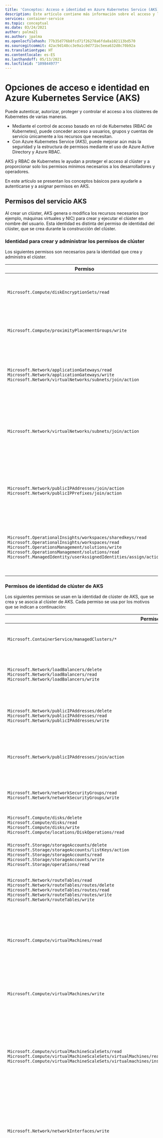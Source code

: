 ```yaml
---
title: 'Conceptos: Acceso e identidad en Azure Kubernetes Service (AKS)'
description: Este artículo contiene más información sobre el acceso y la identidad en Azure Kubernetes Service (AKS), incluida la integración de Azure Active Directory, el control de acceso basado en rol de Kubernetes (RBAC de Kubernetes) y los roles y enlaces.
services: container-service
ms.topic: conceptual
ms.date: 03/24/2021
author: palma21
ms.author: jpalma
ms.openlocfilehash: 77b35d776b8fcd71f26278a6fda8a102113bd570
ms.sourcegitcommit: 42ac9d148cc3e9a1c0d771bc5eea632d8c70b92a
ms.translationtype: HT
ms.contentlocale: es-ES
ms.lasthandoff: 05/13/2021
ms.locfileid: "109844977"
---
```

# <a name="access-and-identity-options-for-azure-kubernetes-service-aks"></a>Opciones de acceso e identidad en Azure Kubernetes Service (AKS)

Puede autenticar, autorizar, proteger y controlar el acceso a los clústeres de Kubernetes de varias maneras. 
* Mediante el control de acceso basado en rol de Kubernetes (RBAC de Kubernetes), puede conceder acceso a usuarios, grupos y cuentas de servicio únicamente a los recursos que necesitan. 
* Con Azure Kubernetes Service (AKS), puede mejorar aún más la seguridad y la estructura de permisos mediante el uso de Azure Active Directory y Azure RBAC. 

AKS y RBAC de Kubernetes le ayudan a proteger el acceso al clúster y a proporcionar solo los permisos mínimos necesarios a los desarrolladores y operadores.

En este artículo se presentan los conceptos básicos para ayudarle a autenticarse y a asignar permisos en AKS.

## <a name="aks-service-permissions"></a>Permisos del servicio AKS

Al crear un clúster, AKS genera o modifica los recursos necesarios (por ejemplo, máquinas virtuales y NIC) para crear y ejecutar el clúster en nombre del usuario. Esta identidad es distinta del permiso de identidad del clúster, que se crea durante la construcción del clúster.

### <a name="identity-creating-and-operating-the-cluster-permissions"></a>Identidad para crear y administrar los permisos de clúster

Los siguientes permisos son necesarios para la identidad que crea y administra el clúster.

| Permiso | Motivo |
|---|---|
| `Microsoft.Compute/diskEncryptionSets/read` | Se requiere para leer el identificador de conjunto de cifrado de disco. |
| `Microsoft.Compute/proximityPlacementGroups/write` | Necesario para actualizar los grupos con ubicación por proximidad. |
| `Microsoft.Network/applicationGateways/read` <br/> `Microsoft.Network/applicationGateways/write` <br/> `Microsoft.Network/virtualNetworks/subnets/join/action` | Se requiere para configurar las puertas de enlace de aplicaciones y unirse a la subred. |
| `Microsoft.Network/virtualNetworks/subnets/join/action` | Se requiere para configurar el grupo de seguridad de red para la subred cuando se usa una red virtual personalizada.|
| `Microsoft.Network/publicIPAddresses/join/action` <br/> `Microsoft.Network/publicIPPrefixes/join/action` | Se requiere para configurar las direcciones IP públicas salientes en el servicio Standard Load Balancer. |
| `Microsoft.OperationalInsights/workspaces/sharedkeys/read` <br/> `Microsoft.OperationalInsights/workspaces/read` <br/> `Microsoft.OperationsManagement/solutions/write` <br/> `Microsoft.OperationsManagement/solutions/read` <br/> `Microsoft.ManagedIdentity/userAssignedIdentities/assign/action` | Se requiere para crear y actualizar las áreas de trabajo de Log Analytics y la supervisión de Azure para contenedores. |

### <a name="aks-cluster-identity-permissions"></a>Permisos de identidad de clúster de AKS

Los siguientes permisos se usan en la identidad de clúster de AKS, que se crea y se asocia al clúster de AKS. Cada permiso se usa por los motivos que se indican a continuación:

| Permiso | Motivo |
|---|---|
| `Microsoft.ContainerService/managedClusters/*`  <br/> | Necesario para la creación de usuarios y el funcionamiento del clúster
| `Microsoft.Network/loadBalancers/delete` <br/> `Microsoft.Network/loadBalancers/read` <br/> `Microsoft.Network/loadBalancers/write` | Se requiere para configurar el equilibrador de carga para un servicio LoadBalancer. |
| `Microsoft.Network/publicIPAddresses/delete` <br/> `Microsoft.Network/publicIPAddresses/read` <br/> `Microsoft.Network/publicIPAddresses/write` | Se requiere para buscar y configurar direcciones IP públicas para un servicio LoadBalancer. |
| `Microsoft.Network/publicIPAddresses/join/action` | Se requiere para configurar direcciones IP públicas para un servicio LoadBalancer. |
| `Microsoft.Network/networkSecurityGroups/read` <br/> `Microsoft.Network/networkSecurityGroups/write` | Se requiere para crear o eliminar reglas de seguridad para un servicio LoadBalancer. |
| `Microsoft.Compute/disks/delete` <br/> `Microsoft.Compute/disks/read` <br/> `Microsoft.Compute/disks/write` <br/> `Microsoft.Compute/locations/DiskOperations/read` | Se requiere para configurar AzureDisks. |
| `Microsoft.Storage/storageAccounts/delete` <br/> `Microsoft.Storage/storageAccounts/listKeys/action` <br/> `Microsoft.Storage/storageAccounts/read` <br/> `Microsoft.Storage/storageAccounts/write` <br/> `Microsoft.Storage/operations/read` | Se requiere para configurar las cuentas de almacenamiento de AzureFile o AzureDisk. |
| `Microsoft.Network/routeTables/read` <br/> `Microsoft.Network/routeTables/routes/delete` <br/> `Microsoft.Network/routeTables/routes/read` <br/> `Microsoft.Network/routeTables/routes/write` <br/> `Microsoft.Network/routeTables/write` | Se requiere para configurar las tablas de ruta y las rutas para nodos. |
| `Microsoft.Compute/virtualMachines/read` | Se requiere para encontrar información de las máquinas virtuales en un clúster VMAS (por ejemplo, zonas, dominio de error, tamaño y discos de datos). |
| `Microsoft.Compute/virtualMachines/write` | Se requiere para asociar AzureDisks a una máquina virtual en un clúster VMAS. |
| `Microsoft.Compute/virtualMachineScaleSets/read` <br/> `Microsoft.Compute/virtualMachineScaleSets/virtualMachines/read` <br/> `Microsoft.Compute/virtualMachineScaleSets/virtualmachines/instanceView/read` | Se requiere para encontrar información de máquinas virtuales en un conjunto de escalado de máquinas virtuales (por ejemplo, zonas, dominio de error, tamaño y discos de datos). |
| `Microsoft.Network/networkInterfaces/write` | Se requiere para agregar una máquina virtual de un clúster VMAS a un grupo de direcciones de back-end del equilibrador de carga. |
| `Microsoft.Compute/virtualMachineScaleSets/write` | Se requiere para agregar un conjunto de escalado de máquinas virtuales a grupos de direcciones de back-end del equilibrador de carga y a nodos de escalabilidad horizontal en un conjunto de escalado de máquinas virtuales. |
| `Microsoft.Compute/virtualMachineScaleSets/virtualmachines/write` | Se requiere para asociar AzureDisks y agregar una máquina virtual de un conjunto de escalado de máquinas virtuales al equilibrador de carga. |
| `Microsoft.Network/networkInterfaces/read` | Se requiere para buscar grupos de direcciones IP internas y de direcciones de back-end del equilibrador de carga para las máquinas virtuales de un clúster VMAS. |
| `Microsoft.Compute/virtualMachineScaleSets/virtualMachines/networkInterfaces/read` | Se requiere para buscar grupos de direcciones IP internas y de back-end del equilibrador de carga para una máquina virtual de un conjunto de escalado de máquinas virtuales. |
| `Microsoft.Compute/virtualMachineScaleSets/virtualMachines/networkInterfaces/ipconfigurations/publicipaddresses/read` | Se requiere para buscar direcciones IP públicas para una máquina virtual de un conjunto de escalado de máquinas virtuales. |
| `Microsoft.Network/virtualNetworks/read` <br/> `Microsoft.Network/virtualNetworks/subnets/read` | Se requiere para comprobar si existe una subred para el equilibrador de carga interno en otro grupo de recursos. |
| `Microsoft.Compute/snapshots/delete` <br/> `Microsoft.Compute/snapshots/read` <br/> `Microsoft.Compute/snapshots/write` | Se requiere para configurar instantáneas de AzureDisk. |
| `Microsoft.Compute/locations/vmSizes/read` <br/> `Microsoft.Compute/locations/operations/read` | Se requiere para buscar tamaños de máquina virtual y encontrar límites de volumen de AzureDisk. |

### <a name="additional-cluster-identity-permissions"></a>Permisos adicionales de identidad de clúster

Al crear un clúster con atributos específicos, necesitará los siguientes permisos adicionales para la identidad del clúster. Dado que estos permisos no se asignan automáticamente, debe agregarlos a la identidad del clúster después de su creación.

| Permiso | Motivo |
|---|---|
| `Microsoft.Network/networkSecurityGroups/write` <br/> `Microsoft.Network/networkSecurityGroups/read` | Se requiere cuando se usa un grupo de seguridad de red en otro grupo de recursos. Se requiere para configurar reglas de seguridad para un servicio LoadBalancer. |
| `Microsoft.Network/virtualNetworks/subnets/read` <br/> `Microsoft.Network/virtualNetworks/subnets/join/action` | Se requiere cando se usa una subred en otro grupo de recursos (por ejemplo, una red virtual personalizada). |
| `Microsoft.Network/routeTables/routes/read` <br/> `Microsoft.Network/routeTables/routes/write` | Se requiere cuando se usa una subred asociada a una tabla de rutas en otro grupo de recursos (por ejemplo, una red virtual personalizada con una tabla de rutas personalizada). Se requiere para comprobar si ya existe una subred para la subred en el otro grupo de recursos. |
| `Microsoft.Network/virtualNetworks/subnets/read` | Se requiere cuando se usa un equilibrador de carga interno en otro grupo de recursos. Se requiere para comprobar si ya existe una subred para el equilibrador de carga interno en el grupo de recursos. |
| `Microsoft.Network/privatednszones/*` | Se requiere cuando se usa una subred en otro grupo de recursos (por ejemplo, una red privateDNSZone personalizada). |

## <a name="kubernetes-rbac"></a>RBAC de Kubernetes

RBAC de Kubernetes proporciona un filtrado detallado de las acciones del usuario. Con este mecanismo de control:
* Asigna a usuarios o grupos de usuarios permiso para crear o modificar recursos, o ver registros de cargas de trabajo de aplicaciones en ejecución. 
* Puede limitar los permisos a un único espacio de nombres o a todo el clúster de AKS. 
* Crea *roles* para definir permisos y, después, asigna esos roles a usuarios mediante *enlaces de rol*.

Para obtener más información, consulte [Uso de la autorización de RBAC de Kubernetes][kubernetes-rbac].

### <a name="roles-and-clusterroles"></a>Roles y ClusterRoles

#### <a name="roles"></a>Roles
Antes de asignar permisos a los usuarios con RBAC de Kubernetes, definirá los permisos de usuario como un *rol*. Conceda permisos dentro de un espacio de nombres mediante roles. 

> [!NOTE]
> Los roles de Kubernetes *conceden* permisos; no los *deniegan*.

Para conceder permisos en todo el clúster o a recursos de clúster fuera de un espacio de nombres determinado, puede usar en su lugar *ClusterRoles*.

#### <a name="clusterroles"></a>ClusterRoles

Un objeto ClusterRole concede y aplica permisos a los recursos de todo el clúster, no a un espacio de nombres específico.

### <a name="rolebindings-and-clusterrolebindings"></a>RoleBindings y ClusterRoleBindings

Tras definir los roles para conceder permisos a los recursos, asigne esos permisos de RBAC de Kubernetes con un *RoleBinding*. Si el clúster de AKS [se integra con Azure Active Directory (Azure AD)](#azure-ad-integration), los RoleBindings conceden permisos a los usuarios de Azure AD para que realicen acciones en el clúster. Consulte cómo se hace en [Administración del acceso a recursos de clúster mediante el control de acceso basado en roles de Kubernetes y las identidades de Azure Active Directory](azure-ad-rbac.md).

#### <a name="rolebindings"></a>RoleBindings

Asigne roles a los usuarios de un espacio de nombres determinado mediante RoleBindings. Con RoleBindings, puede separar lógicamente un único clúster de AKS, de modo que solo se permita a los usuarios acceder a los recursos de la aplicación en su espacio de nombres asignado. 

Para enlazar roles en todo el clúster o para recursos de clúster fuera de un espacio de nombres determinado, use en su lugar *ClusterRoleBindings*.

#### <a name="clusterrolebinding"></a>ClusterRoleBinding

Con un objeto ClusterRoleBinding, enlaza roles a usuarios y los aplica a los recursos de todo el clúster, no a un espacio de nombres determinado. Este enfoque le permite conceder acceso para los administradores o ingenieros de soporte técnico a todos los recursos del clúster de AKS.


> [!NOTE]
> Microsoft/AKS realiza todas las acciones de clúster con el consentimiento del usuario en el rol de Kubernetes integrado `aks-service` y el enlace de roles integrado `aks-service-rolebinding`. 
> 
> Este rol permite a AKS solucionar problemas de clústeres, pero no puede modificar permisos ni crear roles, enlaces de roles ni otras acciones de privilegios elevados. El acceso a roles solo se habilita en incidencias de soporte técnico activos con acceso Just-in-Time (JIT). Obtenga más información sobre [Directivas de soporte técnico de AKS](support-policies.md).


### <a name="kubernetes-service-accounts"></a>Cuentas de servicio de Kubernetes

Las *cuentas de servicio* son uno de los tipos de usuario principales en Kubernetes. La API de Kubernetes contiene y administra cuentas de servicio. Las credenciales de las cuentas de servicio se almacenan como secretos de Kubernetes que pueden usar los pods autorizados para comunicarse con el servidor de API. La mayoría de las solicitudes de API proporcionan un token de autenticación para una cuenta de servicio o una cuenta de usuario normal.

Las cuentas de usuario normales permiten un acceso más tradicional para administradores o desarrolladores humanos, no solo a servicios y procesos. Aunque Kubernetes no proporciona una solución de administración de identidades para almacenar contraseñas y cuentas de usuario normales, puede integrar soluciones de identidades externas en Kubernetes. Para los clústeres de AKS, esta solución de identidades integrada es Azure AD.

Para más información sobre las opciones de identidad en Kubernetes, consulte la [autenticación Kubernetes][kubernetes-authentication].

## <a name="azure-ad-integration"></a>Integración de Azure AD

Mejore la seguridad del clúster de AKS con la integración de Azure AD. Con la experiencia de varias décadas de administración de identidades empresariales, Azure AD es un servicio multiinquilino de administración de identidades y de directorios basado en la nube que combina los servicios de directorio principales, la administración del acceso de las aplicaciones y la protección de identidades. Con Azure AD, puede integrar identidades locales en clústeres de AKS para proporcionar un único origen para la seguridad y administración de cuentas.

![Integración de Azure Active Directory con clústeres de AKS](media/concepts-identity/aad-integration.png)

Con los clústeres de AKS integrados en Azure AD, puede conceder a los usuarios o grupos acceso a los recursos de Kubernetes de un espacio de nombres o del clúster. 

1. Para obtener un contexto de configuración de `kubectl`, el usuario ejecuta el comando [az aks get-credentials][az-aks-get-credentials]. 
1. Cuando un usuario interactúa con el clúster de AKS con `kubectl`, se le pide que inicie sesión con sus credenciales de Azure AD. 

Este enfoque proporciona un único origen para la administración de cuentas de usuario y de las credenciales de contraseña. El usuario solo puede acceder a los recursos como defina el administrador de clústeres.

La autenticación de Azure AD se proporciona a los clústeres de AKS con OpenID Connect. OpenID Connect es una capa de identidad creada basándose en el protocolo OAuth 2.0. Puede encontrar más información sobre OpenID Connect en la [documentación de OpenID Connect][openid-connect]. Dentro del clúster de Kubernetes, se usa [la autenticación de token de webhook][webhook-token-docs] para verificar los tokens de autenticación. La autenticación de token de webhook se configura y administra como parte del clúster de AKS.

### <a name="webhook-and-api-server"></a>Webhook y servidor de API

![Flujo de autenticación del servidor de API y webhook](media/concepts-identity/auth-flow.png)

Como se muestra en el gráfico anterior, el servidor de API llama al servidor de webhook de AKS y realiza los pasos siguientes:

1. `kubectl` usa la aplicación cliente de Azure AD para el inicio de sesión de los usuarios con el [flujo de concesión de autorización de dispositivos OAuth 2.0](../active-directory/develop/v2-oauth2-device-code.md).
2. Azure AD proporciona un access_token, id_token y un refresh_token.
3. El usuario realiza una solicitud a `kubectl` con un access_token de `kubeconfig`.
4. `kubectl` envía access_token al servidor de API.
5. El servidor de API se configura con el servidor de autenticación de Webhook para realizar la validación.
6. El servidor de autenticación de webhook confirma que la firma JSON Web Token es válida mediante la comprobación de la clave de firma pública de Azure AD.
7. La aplicación del servidor usa credenciales proporcionadas por el usuario para consultar la pertenencia a grupos del usuario que ha iniciado sesión desde la MS Graph API.
8. Se envía una respuesta al servidor de API con información del usuario, como la notificación del nombre principal de usuario (UPN) del token de acceso y la pertenencia al grupo del usuario en función del identificador de objeto.
9. La API realiza una decisión de autorización basada en el rol Kubernetes/RoleBinding.
10. Una vez autorizado, el servidor de API devuelve una respuesta a `kubectl`.
11. `kubectl` envía comentarios al usuario.
 
Obtenga información sobre cómo integrar AKS con Azure AD con nuestra [guía paso a paso de integración de Azure AD administrada por AKS](managed-aad.md).

## <a name="azure-role-based-access-control"></a>Control de acceso basado en roles de Azure

El control de acceso basado en rol (RBAC) de Azure es un sistema de autorización basado en [Azure Resource Manager](../azure-resource-manager/management/overview.md) que proporciona administración de acceso específico a los recursos de Azure.

| Sistema RBAC | Descripción |
|---|---|
| RBAC de Kubernetes | Diseñado para funcionar en recursos de Kubernetes dentro del clúster de AKS. |
| Azure RBAC | Diseñado para funcionar en recursos dentro de la suscripción de Azure. |

Con el control de acceso basado en rol de Azure, puede crear una *definición de rol* que describe los permisos que se aplicarán. A continuación, asigne esta definición de rol a un usuario o grupo mediante una *asignación de roles* para un *ámbito* determinado. El ámbito puede ser un recurso individual, un grupo de recursos o toda la suscripción.

Para obtener más información, consulte [¿Qué es el control de acceso basado en roles (RBAC) de Azure?][azure-rbac]

Hay dos niveles de acceso necesarios para operar completamente un clúster de AKS: 
* [Acceso al recurso de AKS en la suscripción de Azure](#azure-rbac-to-authorize-access-to-the-aks-resource) 
  * Controle el escalado o la actualización del clúster mediante las API de AKS.
  * Extraiga `kubeconfig`.
* Acceso al API de Kubernetes. Este acceso se controla mediante:
  * [RBAC de Kubernetes](#kubernetes-rbac) (tradicionalmente).
  * [Integración de RBAC de Azure con AKS para la autorización de Kubernetes](#azure-rbac-for-kubernetes-authorization).

### <a name="azure-rbac-to-authorize-access-to-the-aks-resource"></a>Azure RBAC para autorizar el acceso al recurso de AKS

Con Azure RBAC, puede proporcionar a los usuarios (o identidades) acceso granular a los recursos de AKS en una o varias suscripciones. Por ejemplo, puede usar el [rol de colaborador de Azure Kubernetes Service](../role-based-access-control/built-in-roles.md#azure-kubernetes-service-contributor-role) para escalar y actualizar el clúster. Mientras, otro usuario con el [rol de administrador de clúster de Azure Kubernetes Service](../role-based-access-control/built-in-roles.md#azure-kubernetes-service-cluster-admin-role) solo tiene permiso para extraer el `kubeconfig` de administración.

Como alternativa, puede dar a su usuario el rol de [colaborador](../role-based-access-control/built-in-roles.md#contributor) general. Con el rol de colaborador general, los usuarios tienen los permisos anteriores y pueden realizar todas las acciones posibles en el recurso de AKS, excepto la administración de permisos.

[Use Azure RBAC para definir el acceso al archivo de configuración de Kubernetes en AKS](control-kubeconfig-access.md).

### <a name="azure-rbac-for-kubernetes-authorization"></a>Autorización de Azure RBAC para Kubernetes

Con la integración de Azure RBAC, AKS utilizará un servidor de webhooks de autorización de Kubernetes, lo que le permitirá administrar los permisos y asignaciones de los recursos del clúster de Kubernetes integrados en Azure AD utilizando la definición y la asignación de roles de Azure.

![Azure RBAC para el flujo de autorización de Kubernetes](media/concepts-identity/azure-rbac-k8s-authz-flow.png)

Como se muestra en el diagrama anterior, al usar la integración de Azure RBAC, todas las solicitudes a la API de Kubernetes seguirán el mismo flujo de autenticación que se explica en la [sección de integración de Azure Active Directory](#azure-ad-integration). 

Si la identidad que realiza la solicitud existe en Azure AD, Azure colaborará con RBAC de Kubernetes para autorizar la solicitud. Si la identidad existe fuera de Azure AD (es decir, una cuenta de servicio de Kubernetes), la autorización usará al RBAC de Kubernetes normal.

En este escenario, usará mecanismos y API de RBAC de Azure para asignar roles integrados a los usuarios o crear roles personalizados, tal como lo haría con los roles de Kubernetes. 

Con esta característica, no solo concede permisos a los usuarios para el recurso de AKS entre suscripciones, sino que también configura el rol y los permisos dentro de cada uno de esos clústeres que controlan el acceso a la API de Kubernetes. Por ejemplo, puede conceder el rol `Azure Kubernetes Service RBAC Viewer` en el ámbito de la suscripción. El destinatario del rol podrá enumerar y obtener todos los objetos de Kubernetes de todos los clústeres sin modificarlos.

> [!IMPORTANT]
> Debe habilitar Azure RBAC para la autorización de Kubernetes antes de usar esta característica. Para obtener información detallada e instrucciones paso a paso, siga nuestra guía paso a paso [Uso de Azure RBAC para la autorización de Kubernetes](manage-azure-rbac.md).

#### <a name="built-in-roles"></a>Roles integrados

AKS proporciona los siguientes cuatro roles integrados. Son similares a los [roles integrados de Kubernetes](https://kubernetes.io/docs/reference/access-authn-authz/rbac/#user-facing-roles) con algunas diferencias, como la compatibilidad con CRDs. Consulte la lista completa de acciones permitidas por cada [rol integrado de Azure](../role-based-access-control/built-in-roles.md).

| Role                                | Descripción  |
|-------------------------------------|--------------|
| Visor de Azure Kubernetes Service RBAC  | Permite el acceso de solo lectura para ver la mayoría de los objetos en un espacio de nombres. <br> No permite la visualización de roles o enlaces de roles.<br> No permite la visualización de `Secrets`. Leer el contenido de `Secrets` permite el acceso a las credenciales de `ServiceAccount` en el espacio de nombres, lo que permitiría el acceso a la API como cualquier `ServiceAccount` en el espacio de nombres (una forma de elevación de privilegios).  |
| Escritor de Azure Kubernetes Service RBAC | Permite el acceso de lectura y escritura para ver la mayoría de los objetos en un espacio de nombres. <br> No permite la visualización o modificación de roles o enlaces de roles. <br> Permite acceder a `Secrets` y ejecutar pods como cualquier ServiceAccount en el espacio de nombres, por lo que se puede usar para obtener los niveles de acceso de la API de cualquier ServiceAccount en el espacio de nombres. |
| Administrador de Azure Kubernetes Service RBAC  | Permite el acceso de administrador, diseñado para su concesión dentro de un espacio de nombres. <br> Permite el acceso de lectura y escritura a la mayoría de los recursos de un espacio de nombres (o ámbito de clúster), incluida la capacidad de crear roles y enlaces de roles dentro del espacio de nombres. <br> No permite el acceso de escritura a la cuota de recursos o al espacio de nombres en sí. |
| Administrador de clúster de Azure Kubernetes Service RBAC  | Permite el acceso de superusuario para realizar cualquier acción en cualquier recurso. <br> Proporciona control total sobre todos los recursos del clúster y en todos los espacios de nombres. |


## <a name="summary"></a>Resumen

Vea en la tabla un resumen rápido de cómo los usuarios pueden autenticarse en Kubernetes cuando la integración de Azure AD está habilitada. En todos los casos, la secuencia de comandos del usuario es:
1. Ejecute `az login` para autenticarse en Azure.
1. Ejecute `az aks get-credentials` para descargar las credenciales del clúster en `.kube/config`.
1. Ejecute comandos `kubectl`. 
   * El primer comando puede desencadenar la autenticación basada en explorador para autenticarse en el clúster, tal y como se describe en la tabla siguiente.

En Azure Portal, puede encontrar lo siguiente:
* La *concesión de roles* (concesión de roles de Azure RBAC) a la que se hace referencia en la segunda columna se muestra en la pestaña **Control de acceso**. 
* El grupo de Azure AD de administración del clúster se muestra en la pestaña **Configuración**.
  * También se encuentra con el nombre de parámetro `--aad-admin-group-object-ids` en la CLI de Azure.


| Descripción        | Concesión de rol requerida| Grupos de administración de clústeres de Azure AD | Cuándo se usa |
| -------------------|------------|----------------------------|-------------|
| Inicio de sesión de administrador heredado con certificado de cliente| **Rol de administrador de Azure Kubernetes**. Este rol permite usar `az aks get-credentials` con la marca `--admin`, que descarga un [certificado de administrador de clústeres heredado (no de Azure AD)](control-kubeconfig-access.md) en `.kube/config` del usuario. Este es el único propósito del "rol de administrador de Azure Kubernetes".|N/D|Si está bloqueado de forma permanente porque no tiene acceso a un grupo válido de Azure AD con acceso al clúster.| 
| Azure AD con (Cluster)RoleBindings manual| **Rol de usuario de Azure Kubernetes**. El rol "Usuario" permite usar `az aks get-credentials` sin la marca `--admin`. (Este es el único propósito del "rol de usuario de Azure Kubernetes"). El resultado, en un clúster habilitado para Azure AD, es la descarga de [una entrada vacía](control-kubeconfig-access.md) en `.kube/config`, que desencadena la autenticación basada en explorador cuando se usa por primera vez en `kubectl`.| El usuario no se encuentra en ninguno de estos grupos. Dado que el usuario no está en ningún grupo de administración de clústeres, cualquier RoleBindings o ClusterRoleBindings configurado por los administradores de clústeres controlarán por completo sus derechos. (Cluster)RoleBindings [designa los usuarios de Azure AD o los grupos de Azure AD](azure-ad-rbac.md) como sus `subjects`. Si no se ha configurado ningún enlace de este tipo, el usuario no podrá ejecutar ningún comando `kubectl`.|Si desea tener un control de acceso específico y no usa RBAC de Azure para la autorización de Kubernetes. Tenga en cuenta que el usuario que configura los enlaces debe iniciar sesión con uno de los otros métodos enumerados en esta tabla.|
| Azure AD por miembro de grupo de administración| Lo mismo que antes.|El usuario es miembro de uno de los grupos que se indican aquí. AKS genera automáticamente un elemento ClusterRoleBinding que enlaza todos los grupos indicados al rol `cluster-admin` de Kubernetes. De este modo, los usuarios de estos grupos pueden ejecutar todos los comandos `kubectl` como `cluster-admin`.|Si desea conceder de forma práctica a los usuarios derechos de administrador completos y _no_ usan RBAC de Azure para la autorización de Kubernetes.|
| Azure AD con RBAC de Azure para la autorización de Kubernetes|Dos roles: <br> En primer lugar, el **rol de usuario de Azure Kubernetes**. <br> En segundo lugar, uno de los roles **RBAC** de "Azure Kubernetes Service" indicados anteriormente, o su propia alternativa personalizada.|El campo de roles de administrador de la pestaña Configuración es irrelevante cuando está habilitada la autorización de RBAC de Azure para Kubernetes.|Usa RBAC de Azure para la autorización de Kubernetes. Este enfoque proporciona un control específico, sin necesidad de configurar RoleBindings o ClusterRoleBindings.|

## <a name="next-steps"></a>Pasos siguientes

- Para empezar a trabajar con Azure AD y el RBAC de Kubernetes, consulte [Integración de Azure Active Directory con AKS][aks-aad].
- Para conocer los procedimientos recomendados asociados, consulte [Procedimientos recomendados para la autenticación y la autorización en AKS][operator-best-practices-identity].
- Para empezar a trabajar con Azure RBAC para la autorización de Kubernetes, consulte [usar Azure RBAC para autorizar el acceso en el clúster de Azure Kubernetes Service (AKS)](manage-azure-rbac.md).
- Para empezar a proteger el archivo `kubeconfig`, consulte [Limitación del acceso al archivo de configuración de clúster](control-kubeconfig-access.md).

Para obtener más información sobre los conceptos básicos de Kubernetes y AKS, consulte los artículos siguientes:

- [Clústeres y cargas de trabajo de Kubernetes/AKS][aks-concepts-clusters-workloads]
- [Seguridad de Kubernetes/AKS][aks-concepts-security]
- [Redes virtuales de Kubernetes/AKS][aks-concepts-network]
- [Almacenamiento de Kubernetes/AKS][aks-concepts-storage]
- [Escala de Kubernetes/AKS][aks-concepts-scale]

<!-- LINKS - External -->
[kubernetes-authentication]: https://kubernetes.io/docs/reference/access-authn-authz/authentication
[webhook-token-docs]: https://kubernetes.io/docs/reference/access-authn-authz/authentication/#webhook-token-authentication
[kubernetes-rbac]: https://kubernetes.io/docs/reference/access-authn-authz/rbac/

<!-- LINKS - Internal -->
[openid-connect]: ../active-directory/develop/v2-protocols-oidc.md
[az-aks-get-credentials]: /cli/azure/aks#az_aks_get_credentials
[azure-rbac]: ../role-based-access-control/overview.md
[aks-aad]: managed-aad.md
[aks-concepts-clusters-workloads]: concepts-clusters-workloads.md
[aks-concepts-security]: concepts-security.md
[aks-concepts-scale]: concepts-scale.md
[aks-concepts-storage]: concepts-storage.md
[aks-concepts-network]: concepts-network.md
[operator-best-practices-identity]: operator-best-practices-identity.md
[upgrade-per-cluster]: ../azure-monitor/containers/container-insights-update-metrics.md#upgrade-per-cluster-using-azure-cli
